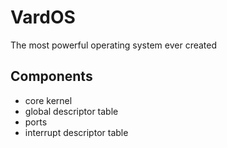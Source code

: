 # VardOS
The most powerful operating system ever created

## Components
* core kernel
* global descriptor table
* ports
* interrupt descriptor table